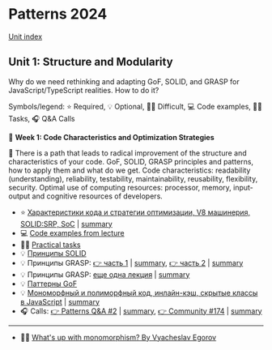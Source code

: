 # Patterns 2024

[Unit index](../../README.md)

## Unit 1: Structure and Modularity

Why do we need rethinking and adapting GoF, SOLID, and GRASP
for JavaScript/TypeScript realities. How to do it?

Symbols/legend: ⭐ Required, 💡 Optional, 🧑‍🎓 Difficult, 💻 Code examples, 🧑‍💻 Tasks, 🎧 Q&A Calls

📆 **Week 1: Code Characteristics and Optimization Strategies**

🧩 There is a path that leads to radical improvement of the structure and characteristics of your code. GoF, SOLID, GRASP principles and patterns, how to apply them and what do we get. Code characteristics: readability (understanding), reliability, testability, maintainability, reusability, flexibility, security. Optimal use of computing resources: processor, memory, input-output and cognitive resources of developers.

  - ⭐ [Характеристики кода и стратегии оптимизации, V8 машинерия, SOLID:SRP, SoC](https://youtu.be/ZzGPZ4d8K-8) | [summary](lecture_summaries/01_code_characteristics.md)
  - 💻 [Code examples from lecture](code_examples_from_lecture)
  - 🧑‍💻 [Practical tasks](../../practical_tasks)
  - 💡 [Принципы SOLID](https://youtu.be/B2guSV8EMn0)
  - 💡 Принципы GRASP: [👉 часть 1](https://youtu.be/vm8p4jIQwp4) | [summary](lecture_summaries/03_grasp_part_1.md), [👉 часть 2](https://youtu.be/aJGB7TLwiig) | [summary](lecture_summaries/04_grasp_part_2.md)
  - 💡 Принципы GRASP: [еще одна лекция](https://youtu.be/ExauFjYV_lQ) | [summary](lecture_summaries/05_grasp_part_3.md)
  - 💡 [Паттерны GoF](https://youtu.be/AQ21QE1BJrc)
  - 💡 [Мономорфный и полиморфный код, инлайн-кэш, скрытые классы в JavaScript](https://www.youtube.com/watch?v=9JUY3prnCQ4) | [summary](lecture_summaries/08_poly_mono_morf_code.md)
  - 🎧 Calls: [👉 Patterns Q&A #2](https://youtu.be/wRO6ahSYiys) | [summary](lecture_summaries/06_qa_patterns_2.md), [👉 Community #174](https://youtu.be/tQXeZ_c3yGs) | [summary](lecture_summaries/07_qa_community_174.md)

---

  - 🧑‍🎓 [What's up with monomorphism? By Vyacheslav Egorov](https://mrale.ph/blog/2015/01/11/whats-up-with-monomorphism.html)
